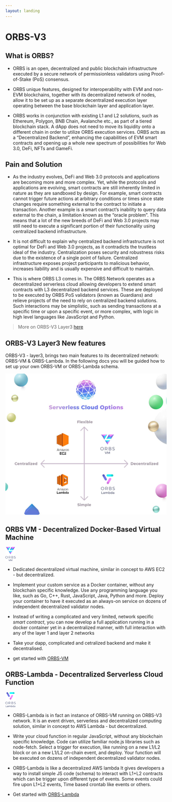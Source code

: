 ```yaml
---
layout: landing
---
```


# ORBS-V3
## What is ORBS?
- ORBS is an open, decentralized and public blockchain infrastructure executed by a secure network of permissionless validators using Proof-of-Stake (PoS) consensus.

- ORBS unique features, designed for interoperability with EVM and non-EVM blockchains, together with its decentralized network of nodes, allow it to be set up as a separate decentralized execution layer operating between the base blockchain layer and application layer.

- ORBS works in conjunction with existing L1 and L2 solutions, such as Ethereum, Polygon, BNB Chain, Avalanche etc., as part of a tiered blockchain stack. A dApp does not need to move its liquidity onto a different chain in order to utilize ORBS execution services. ORBS acts as a “Decentralized Backend”, enhancing the capabilities of EVM smart contracts and opening up a whole new spectrum of possibilities for Web 3.0, DeFi, NFTs and GameFi.

## Pain and Solution
- As the industry evolves, DeFi and Web 3.0 protocols and applications are becoming more and more complex. Yet, while the protocols and applications are evolving, smart contracts are still inherently limited in nature as they are sandboxed by design. For example, smart contracts cannot trigger future actions at arbitrary conditions or times since state changes require something external to the contract to initiate a transaction. Another example is a smart contract’s inability to query data external to the chain, a limitation known as the “oracle problem”. This means that a lot of the new breeds of DeFi and Web 3.0 projects may still need to execute a significant portion of their functionality using centralized backend infrastructure.

- It is not difficult to explain why centralized backend infrastructure is not optimal for DeFi and Web 3.0 projects, as it contradicts the trustless ideal of the industry. Centralization poses security and robustness risks due to the existence of a single point of failure. Centralized infrastructure exposes project participants to malicious behavior, increases liability and is usually expensive and difficult to maintain.

- This is where ORBS L3 comes in. The ORBS Network operates as a decentralized serverless cloud allowing developers to extend smart contracts with L3 decentralized backend services. These are deployed to be executed by ORBS PoS validators (known as Guardians) and relieve projects of the need to rely on centralized backend solutions. Such interactions may be simplistic, such as sending transactions at a specific time or upon a specific event, or more complex, with logic in high level languages like JavaScript and Python.

> More on ORBS-V3 Layer3 [here](https://www.orbs.com/network)
## ORBS-V3 Layer3 New features

ORBS-V3 - layer3, brings two main features to its decentralized network: ORBS-VM & ORBS-Lambda. In the following docs you will be guided how to set up your own ORBS-VM or ORBS-Lambda schema.

![](./.gitbook/assets/aws-orbs.jpg)

## **ORBS VM** - Decentralized Docker-Based Virtual Machine
<img width="32px" src="./.gitbook/assets/logo-vm.png"/>

- Dedicated decentralized virtual machine, similar in concept to AWS EC2 - but decentralized.

- Implement your custom service as a Docker container, without any blockchain specific knowledge. Use any programming language you like, such as Go, C++, Rust, JavaScript, Java, Python and more. Deploy your container to have it executed as an always-on service on dozens of independent decentralized validator nodes.

- Instead of writing a complicated and very limited, network specific *smart contract*, you can now develop a full application running in a docker container yet in a decentralized manner, with full interaction with any of the layer 1 and layer 2 networks

- Take your dapp, complicated and cetralized backend and make it decentralised.
- get started with [ORBS-VM](./orbs-vm/get-started.md)



## **ORBS-Lambda** - Decentralized Serverless Cloud Function
<img width="32px" src="./.gitbook/assets/logo-lambda.png"/>

- ORBS-Lambda is in fact an instance of ORBS-VM running on ORBS-V3 network.
It is an event driven, serverless and decentralized computing solution, similar in concept to AWS Lambda - but decentralized.

- Write your cloud function in regular JavaScript, without any blockchain specific knowledge. Code can utilize familiar node.js libraries such as node-fetch. Select a trigger for execution, like running on a new L1/L2 block or on a new L1/L2 on-chain event, and deploy. Your function will be executed on dozens of independent decentralized validator nodes.

- ORBS-Lambda is like a decentralized AWS lambda
It gives developers a way to install simple JS code (schema) to interact with L1+L2 contracts which can be trigger upon different type of events.
Some events could fire upon L1+L2 events, Time based crontab like events or others.

- Get started with [ORBS-Lambda](./orbs-lambda/get-started.md)